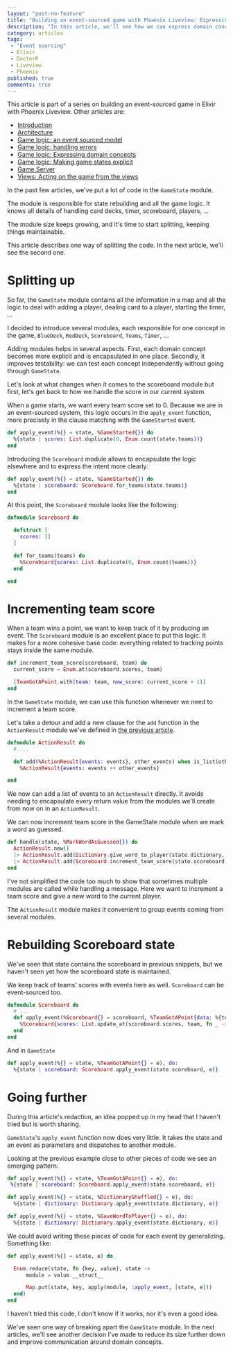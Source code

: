 ```yaml
---
layout: "post-no-feature"
title: "Building an event-sourced game with Phoenix Liveview: Expressing domain concepts in the code"
description: "In this article, we'll see how we can express domain concepts in the code, and reduce the size of the GameState module."
category: articles
tags:
 - "Event sourcing"
 - Elixir
 - DoctorP
 - Liveview
 - Phoenix
published: true
comments: true
---
```


<div class="series">
    <p>This article is part of a series on building an event-sourced game in Elixir with Phoenix Liveview. Other articles are:</p>
    <ul>
        <li><a href="/articles/phoenix-liveview-event-sourced-game-intro">Introduction</a></li>
        <li><a href="/articles/phoenix-liveview-event-sourced-game-architecture">Architecture</a></li>
        <li><a href="/articles/phoenix-liveview-event-sourced-game-event-sourced-model">Game logic: an event sourced model</a></li>
        <li><a href="/articles/phoenix-liveview-event-sourced-game-handling-errors">Game logic: handling errors</a></li>
        <li><a href="/articles/phoenix-liveview-event-sourced-game-expressing-domain-concepts-in-code">Game logic: Expressing domain concepts</a></li>
        <li><a href="/articles/phoenix-liveview-event-sourced-game-making-game-states-explicit">Game logic: Making game states explicit</a></li>
        <li><a href="/articles/phoenix-liveview-event-sourced-game-game-server">Game Server</a></li>
        <li><a href="/articles/phoenix-liveview-event-sourced-game-acting-on-the-game-from-the-views">Views: Acting on the game from the views</a></li>
    </ul>
</div>



In the past few articles, we've put a lot of code in the `GameState` module. 

The module is responsible for state rebuilding and all the game logic. It knows all details of handling card decks, timer, scoreboard, players, ...

The module size keeps growing, and it's time to start splitting, keeping things maintainable.

This article describes one way of splitting the code. In the next article, we'll see the second one.

# Splitting up

So far, the `GameState` module contains all the information in a map and all the logic to deal with adding a player, dealing card to a player, starting the timer, ...

I decided to introduce several modules, each responsible for one concept in the game, `BlueDeck`, `RedDeck`, `Scoreboard`, `Teams`, `Timer`, ...

Adding modules helps in several aspects. First, each domain concept becomes more explicit and is encapsulated in one place. Secondly, it improves testability: we can test each concept independently without going through `GameState`.

Let's look at what changes when it comes to the scoreboard module but first, let's get back to how we handle the score in our current system.

When a game starts, we want every team score set to 0. Because we are in an event-sourced system, this logic occurs in the `apply_event` function, more precisely in the clause matching with the `GameStarted` event.

```elixir
def apply_event(%{} = state, %GameStarted{}) do
  %{state | scores: List.duplicate(0, Enum.count(state.teams))}
end
```

Introducing the `Scoreboard` module allows to encapsulate the logic elsewhere and to express the intent more clearly:

```elixir
def apply_event(%{} = state, %GameStarted{}) do
  %{state | scoreboard: Scoreboard.for_teams(state.teams)}
end
```

At this point, the `Scoreboard` module looks like the following:
```elixir
defmodule Scoreboard do

  defstruct [
    scores: []
  ]

  def for_teams(teams) do
    %Scoreboard{scores: List.duplicate(0, Enum.count(teams))}
  end

end
```

# Incrementing team score

When a team wins a point, we want to keep track of it by producing an event. The `Scoreboard` module is an excellent place to put this logic. It makes for a more cohesive base code: everything related to tracking points stays inside the same module.

```elixir
def increment_team_score(scoreboard, team) do
  current_score = Enum.at(scoreboard.scores, team)

  [TeamGotAPoint.with(team: team, new_score: current_score + 1)]
end
```

In the `GameState` module, we can use this function whenever we need to increment a team score.

Let's take a detour and add a new clause for the `add` function in the `ActionResult` module we've defined in [the previous article](/articles/phoenix-liveview-event-sourced-game-handling-errors).

```elixir
defmodule ActionResult do
  # ...

  def add(%ActionResult{events: events}, other_events) when is_list(other_events), do:
    %ActionResult{events: events ++ other_events}

end
```

We now can add a list of events to an `ActionResult` directly. It avoids needing to encapsulate every return value from the modules we'll create from now on in an `ActionResult`.

We can now increment team score in the GameState module when we mark a word as guessed.

```elixir
def handle(state, %MarkWordAsGuessed{}) do
  ActionResult.new()
  |> ActionResult.add(Dictionary.give_word_to_player(state.dictionary, state.current_player)
  |> ActionResult.add(Scoreboard.increment_team_score(state.scoreboard, state.current_team_id))
end
```

I've not simplified the code too much to show that sometimes multiple modules are called while handling a message. Here we want to increment a team score and give a new word to the current player.

The `ActionResult` module makes it convenient to group events coming from several modules.


# Rebuilding Scoreboard state

We've seen that state contains the scoreboard in previous snippets, but we haven't seen yet how the scoreboard state is maintained.

We keep track of teams' scores with events here as well. `Scoreboard` can be event-sourced too.

```elixir
defmodule Scoreboard do
  # ...
  def apply_event(%Scoreboard{} = scoreboard, %TeamGotAPoint{data: %{team: team, new_score: team_score}}), do:
    %Scoreboard{scores: List.update_at(scoreboard.scores, team, fn _ -> team_score end)}
  end
end
```

And in `GameState`

```elixir
def apply_event(%{} = state, %TeamGotAPoint{} = e), do:
  %{state | scoreboard: Scoreboard.apply_event(state.scoreboard, e)}
```

# Going further

During this article's redaction, an idea popped up in my head that I haven't tried but is worth sharing.

`GameState`'s `apply_event` function now does very little. It takes the state and an event as parameters and dispatches to another module.

Looking at the previous example close to other pieces of code we see an emerging pattern:

```elixir
def apply_event(%{} = state, %TeamGotAPoint{} = e), do:
 %{state | scoreboard: Scoreboard.apply_event(state.scoreboard, e)}

def apply_event(%{} = state, %DictionaryShuffled{} = e), do:
  %{state | dictionary: Dictionary.apply_event(state.dictionary, e)}

def apply_event(%{} = state, %GaveWordToPlayer{} = e), do:
  %{state | dictionary: Dictionary.apply_event(state.dictionary, e)}
```

We could avoid writing these pieces of code for each event by generalizing. Something like:

```elixir
def apply_event(%{} = state, e) do

  Enum.reduce(state, fn {key, value}, state ->
      module = value.__struct__

      Map.put(state, key, apply(module, :apply_event, [state, e]))
  end)
end

```

I haven't tried this code, I don't know if it works, nor it's even a good idea.

We've seen one way of breaking apart the `GameState` module. In the next articles, we'll see another decision I've made to reduce its size further down and improve communication around domain concepts.